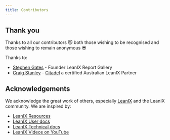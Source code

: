 ```yaml
---
title: Contributors
---
```


## Thank you

Thanks to all our contributors 😻 both those wishing to be recognised and those wishing to remain anonymous 😎

Thanks to: 

- [Stephen Gates](https://www.linkedin.com/in/sdgates/) - Founder LeanIX Report Gallery
- [Craig Stanley](https://www.linkedin.com/in/c-stanley/) - [Citadel](https://citadelgroup.com.au/eaaas/) a certified Australian LeanIX Partner

## Acknowledgements

We acknowledge the great work of others, especially [LeanIX](https://www.leanix.net/en/) and the LeanIX community. We are inspired by:

- [LeanIX Resources](https://www.leanix.net/en/resources/download)
- [LeanIX User docs](https://docs.leanix.net/)
- [LeanIX Technical docs](https://dev.leanix.net/docs)
- [LeanIX Videos on YouTube](https://www.youtube.com/channel/UCuQgcdrp4Pf9-6ygAPC0PYA)
